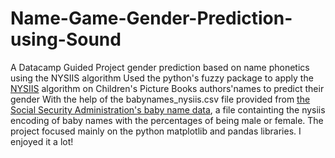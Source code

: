 # Name-Game-Gender-Prediction-using-Sound
A Datacamp Guided Project
gender prediction based on name phonetics using the NYSIIS algorithm
Used the python's fuzzy package to apply the [NYSIIS](https://en.wikipedia.org/wiki/New_York_State_Identification_and_Intelligence_System) algorithm on Children's Picture Books authors'names to predict their gender
With the help of the babynames_nysiis.csv file provided from [the Social Security Administration's baby name data](https://www.ssa.gov/oact/babynames/limits.html), a file containting the nysiis encoding of baby names with the percentages of being male or female.
The project focused mainly on the python matplotlib and pandas libraries.
I enjoyed it a lot!
